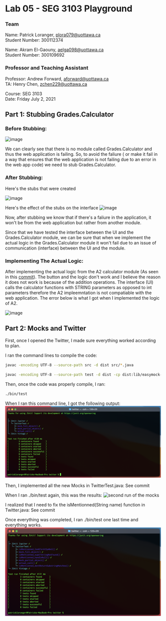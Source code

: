 # Lab 05 - SEG 3103 Playground

### Team

Name: Patrick Loranger, plora079@uottawa.ca<br>
Student Number: 300112374<br>

Name: Akram El-Gaouny, aelga098@uottawa.ca<br>
Student Number: 300109692

### Professor and Teaching Assistant

Professor: Andrew Forward, aforward@uottawa.ca<br>
TA: Henry Chen, zchen229@uottawa.ca<br>

Course: SEG 3103<br>
Date: Friday July 2, 2021

## Part 1: Stubbing Grades.Calculator

### Before Stubbing:
![image](https://user-images.githubusercontent.com/64698780/123427138-3bca7e80-d592-11eb-8ff3-064bbcf563c6.png)

We can clearly see that there is no module called Grades.Calculator and thus the web application is failing. So, to avoid the faliure ( or make it fail in a way that ensures that the web application is not failing due to an error in the web app code) we need to stub Grades.Calculator.
### After Stubbing:
Here's the stubs that were created

![image](https://user-images.githubusercontent.com/64698780/123430958-beedd380-d596-11eb-9b9e-72a4fdf9fd84.png)

Here's the effect of the stubs on the interface
![image](https://user-images.githubusercontent.com/64698780/123431051-d7f68480-d596-11eb-809f-9d029fa4d3d3.png)

Now, after stubbing we know that if there's a faliure in the application, it won't be from the web application but rather from another module. 

Since that we have tested the interface between the UI and the Grades.Calculator module, we can be sure that when we implement the actual logic in the Grades.Calculator module it won't fail due to an issue of communication (interface) between the UI and the module.

### Implementing The Actual Logic:

After implementing the actual logic from the A2 calculator module (As seen in this [commit](https://github.com/CodingPatrick/seg3103_playground/commit/66b560641375ab2db26701367a406c6014def3cd#diff-78d95c3f77e18667fedda5dfaad6f2fd7c0ee89048b3552bdeb43c7419f459a7)). The button and the logic don't work and I believe the reason it does not work is because of the addition operations. The interface (UI) calls the calculator functions with STRING parameters as opposed to int parameters therefore the A2 impleemntation is not compatiable with the web application. The error below is what I got when I implemented the logic of A2.

![image](https://user-images.githubusercontent.com/64698780/123523896-e4610700-d694-11eb-8671-ef4b9fe351d4.png)

## Part 2: Mocks and Twitter

First, once I opened the Twitter, I made sure everything worked according to plan. 

I ran the command lines to compile the code: 
```bash
javac -encoding UTF-8 --source-path src -d dist src/*.java
```
```bash
javac -encoding UTF-8 --source-path test -d dist -cp dist:lib/easymock-4.3.jar:lib/junit-platform-console-standalone-1.7.1.jar test/*.java
```

Then, once the code was properly compile, I ran:
```bash
./bin/test
```
When I ran this command line, I got the following output:
![first run of the mocks](assets/mocks_before.png)

Then, I implemented all the new Mocks in TwitterTest.java: See commit

When I ran ./bin/test again, this was the results:
![second run of the mocks](assets/mocks_implementation.png)

I realized that I need to fix the isMentionned(String name) function in Twitter.java: See commit

Once everything was completed, I ran ./bin/test one last time and everything works.
![final run of the mocks](assets/mocks_final.png)